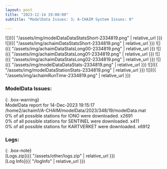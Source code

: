 ```yaml
---
layout: post
title: "2023-12-14 19:00:00"
subtitle: "ModelData Issues: 3; A-CHAIM System Issues: 0"

---
```


![]({{ "/assets/img/modelDataDataStatsShort-2334819.png" | relative_url }})
![]({{ "/assets/img/achaimDataStatsShort-2334819.png" | relative_url }})
![]({{ "/assets/img/achaimDataStatsLong00-2334819.png" | relative_url }})
![]({{ "/assets/img/achaimDataStatsLong01-2334819.png" | relative_url }})
![]({{ "/assets/img/achaimDataStatsLong02-2334819.png" | relative_url }})
![]({{ "/assets/img/modelDataDataStats-2334819.png" | relative_url }})
![]({{ "/assets/img/modelDataStationStats-2334819.png" | relative_url }})
![]({{ "/assets/img/achaimRunTime-2334819.png" | relative_url }})


### ModelData Issues:  
  
{: .box-warning}  
 ModelData report for 14-Dec-2023 19:15:17   
 /home2/achaim1/A-CHAIM/modelData/2023/348/19/modelData.mat   
 0% of all possible stations for IONO were downloaded. x2691   
 0% of all possible stations for SENTINEL were downloaded. x411   
 0% of all possible stations for KARTVERKET were downloaded. x6912   
  


### Logs:  
  
{: .box-note}  
[Logs.zip]({{ "/assets/other/logs.zip" | relative_url }})  
[Log Info]({{ "/logInfo" | relative_url }})  
